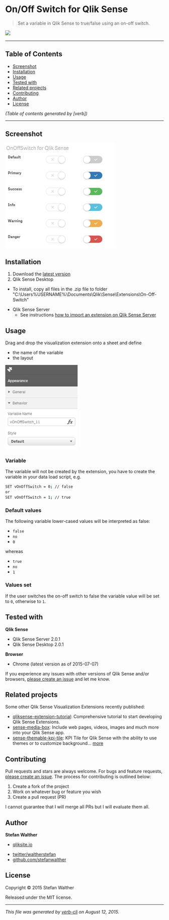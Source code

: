 # On/Off Switch for Qlik Sense

> Set a variable in Qlik Sense to true/false using an on-off switch.

[![](http://serve.mod.bz/branch/)](https://github.com/stefanwalther/sense-on-off-switch)

***

## Table of Contents

<!-- toc -->

* [Screenshot](#screenshot)
* [Installation](#installation)
* [Usage](#usage)
* [Tested with](#tested-with)
* [Related projects](#related-projects)
* [Contributing](#contributing)
* [Author](#author)
* [License](#license)

_(Table of contents generated by [verb])_

<!-- tocstop -->

***

## Screenshot

[![](docs/images/On-Off-Switch--Qlik-Sense_small.png)](#screenshot)

## Installation

1. Download the [latest version](https://github.com/stefanwalther/sense-on-off-switch/raw/master/build/swr-on-off-switch_latest.zip)
2. Qlik Sense Desktop
  - To install, copy all files in the .zip file to folder "C:\Users%USERNAME%\Documents\Qlik\Sense\Extensions\On-Off-Switch"
* Qlik Sense Server
  - See instructions [how to import an extension on Qlik Sense Server](http://help.qlik.com/sense/en-US/online/#../Subsystems/Qlik_Management_Console_help/Content/QMC_Resources_Extensions_AddingExtensions.htm?Highlight=extension)

## Usage

Drag and drop the visualization extension onto a sheet and define

* the name of the variable
* the layout

[![](docs/images/prop-panel.png)](#installation)

### Variable

The variable will not be created by the extension, you have to create the variable in your data load script, e.g.

```bash
SET vOnOffSwitch = 0; // false
or 
SET vOnOffSwitch = 1; // true
```

### Default values

The following variable lower-cased values will be interpreted as false:

* `false`
* `no`
* `0`

whereas

* `true`
* `no`
* `1`

### Values set

If the user switches the on-off switch to false the variable value will be set to `0`, otherwise to `1`.

## Tested with

**Qlik Sense**

* Qlik Sense Server 2.0.1
* Qlik Sense Desktop 2.0.1

**Browser**

* Chrome (latest version as of 2015-07-07)

If you experience any issues with other versions of Qlik Sense and/or browsers, [please create an issue](https://github.com/stefanwalther/sense-on-off-switch/issues) and let me know.

## Related projects

Some other Qlik Sense Visualization Extensions recently published:

* [qliksense-extension-tutorial](https://github.com/stefanwalther/qliksense-extension-tutorial): Comprehensive tutorial to start developing Qlik Sense Extensions.
* [sense-media-box](https://github.com/stefanwalther/sense-media-box): Include web pages, videos, images and much more into your Qlik Sense app.
* [sense-themable-kpi-tile](https://github.com/stefanwalther/sense-themable-kpi-tile): KPI Tile for Qlik Sense with the ability to use themes or to customize background… [more](https://github.com/stefanwalther/sense-themable-kpi-tile)

## Contributing

Pull requests and stars are always welcome. For bugs and feature requests, [please create an issue](https://github.com/stefanwalther/sense-on-off-switch/issues).
The process for contributing is outlined below:

1. Create a fork of the project
2. Work on whatever bug or feature you wish
3. Create a pull request (PR)

I cannot guarantee that I will merge all PRs but I will evaluate them all.

## Author

**Stefan Walther**

+ [qliksite.io](http://qliksite.io)
* [twitter/waltherstefan](http://twitter.com/waltherstefan)
* [github.com/stefanwalther](http://github.com/stefanwalther)

## License

Copyright © 2015 Stefan Walther

Released under the MIT license.

***

_This file was generated by [verb-cli](https://github.com/assemble/verb-cli) on August 12, 2015._